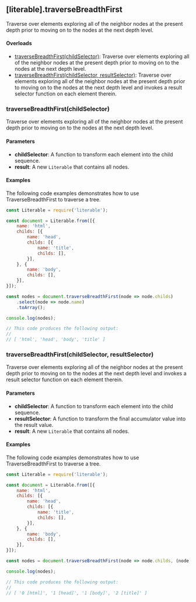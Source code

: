 ## [literable].traverseBreadthFirst
Traverse over elements exploring all of the neighbor nodes at the present depth prior to moving on to the nodes at the next depth level.

#### Overloads
* [traverseBreadthFirst(childSelector)](#[traverseBreadthFirst(childSelector)): Traverse over elements exploring all of the neighbor nodes at the present depth prior to moving on to the nodes at the next depth level.
* [traverseBreadthFirst(childSelector, resultSelector)](#[traverseBreadthFirst(childSelector,-resultSelector)): Traverse over elements exploring all of the neighbor nodes at the present depth prior to moving on to the nodes at the next depth level and invokes a result selector function on each element therein.

### traverseBreadthFirst(childSelector)
Traverse over elements exploring all of the neighbor nodes at the present depth prior to moving on to the nodes at the next depth level.

#### Parameters
* **childSelector**: A function to transform each element into the child sequence.
* **result**: A new `Literable` that contains all nodes.

#### Examples
The following code examples demonstrates how to use TraverseBreadthFirst to traverse a tree.

```javascript
const Literable = require('literable');

const document = Literable.from([{
    name: 'html',
    childs: [{
        name: 'head',
        childs: [{
            name: 'title',
            childs: [],
        }],
    }, {
        name: 'body',
        childs: [],
    }],
}]);

const nodes = document.traverseBreadthFirst(node => node.childs)
    .select(node => node.name)
    .toArray();

console.log(nodes);

// This code produces the following output:
//
// [ 'html', 'head', 'body', 'title' ]
```

### traverseBreadthFirst(childSelector, resultSelector)
Traverse over elements exploring all of the neighbor nodes at the present depth prior to moving on to the nodes at the next depth level and invokes a result selector function on each element therein.

#### Parameters
* **childSelector**: A function to transform each element into the child sequence.
* **resultSelector**: A function to transform the final accumulator value into the result value.
* **result**: A new `Literable` that contains all nodes.

#### Examples
The following code examples demonstrates how to use TraverseBreadthFirst to traverse a tree.

```javascript
const Literable = require('literable');

const document = Literable.from([{
    name: 'html',
    childs: [{
        name: 'head',
        childs: [{
            name: 'title',
            childs: [],
        }],
    }, {
        name: 'body',
        childs: [],
    }],
}]);

const nodes = document.traverseBreadthFirst(node => node.childs, (node, level) => `${level} [${node.name}]`).toArray();

console.log(nodes);

// This code produces the following output:
//
// [ '0 [html]', '1 [head]', '1 [body]', '2 [title]' ]
```
